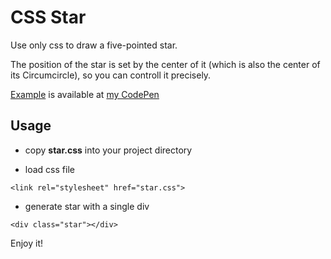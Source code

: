 CSS Star
========

Use only css to draw a five-pointed star.

The position of the star is set by the center of it (which is also the center of its Circumcircle), so you can controll it precisely.

[Example](http://codepen.io/leilei/pen/lGyjo?editors=110) is available at [my CodePen](http://codepen.io/leilei/public/)

## Usage

- copy **star.css** into your project directory

- load css file

```
<link rel="stylesheet" href="star.css">
```

- generate star with a single div

```
<div class="star"></div>
```

Enjoy it!
